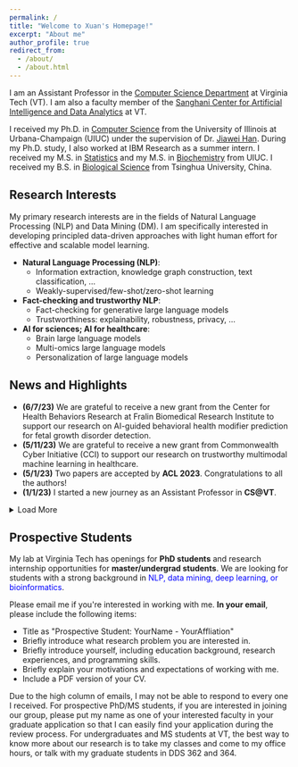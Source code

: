 ```yaml
---
permalink: /
title: "Welcome to Xuan's Homepage!"
excerpt: "About me"
author_profile: true
redirect_from: 
  - /about/
  - /about.html
---
```


I am an Assistant Professor in the [Computer Science Department](https://cs.vt.edu/) at Virginia Tech (VT). I am also a faculty member of the [Sanghani Center for Artificial Intelligence and Data Analytics](https://sanghani.cs.vt.edu/) at VT.

I received my Ph.D. in [Computer Science](http://www.cs.uiuc.edu/) from the University of Illinois at Urbana-Champaign (UIUC) under the supervision of Dr. [Jiawei Han](http://hanj.cs.illinois.edu/). During my Ph.D. study, I also worked at IBM Research as a summer intern. I received my M.S. in [Statistics](https://stat.illinois.edu/) and my M.S. in [Biochemistry](https://mcb.illinois.edu/departments/biochemistry/) from UIUC. I received my B.S. in [Biological Science](https://life.tsinghua.edu.cn/) from Tsinghua University, China.


## Research Interests
My primary research interests are in the fields of Natural Language Processing (NLP) and Data Mining (DM). I am specifically interested in developing principled data-driven approaches with light human effort for effective and scalable model learning.

- **Natural Language Processing (NLP)**:
  - Information extraction, knowledge graph construction, text classification, …
  - Weakly-supervised/few-shot/zero-shot learning
- **Fact-checking and trustworthy NLP**:
  - Fact-checking for generative large language models
  - Trustworthiness: explainability, robustness, privacy, …
- **AI for sciences; AI for healthcare**:
  - Brain large language models
  - Multi-omics large language models
  - Personalization of large language models

## News and Highlights
- **(6/7/23)** We are grateful to receive a new grant from the Center for Health Behaviors Research at Fralin Biomedical Research Institute to support our research on AI-guided behavioral health modifier prediction for fetal growth disorder detection.
- **(5/11/23)** We are grateful to receive a new grant from Commonwealth Cyber Initiative (CCI) to support our research on trustworthy multimodal machine learning in healthcare.
- **(5/1/23)** Two papers are accepted by **ACL 2023**. Congratulations to all the authors!
- **(1/1/23)** I started a new journey as an Assistant Professor in **CS@VT**.

<details>
<summary>Load More</summary>
</details>


<!--- 
## My Schedule

You can find my schedule [here](https://calendar.google.com/calendar/embed?src=xuanw%40vt.edu&ctz=America%2FNew_York). The "Week" view will present you the details of slots.

<iframe src="https://calendar.google.com/calendar/embed?src=xuanw%40vt.edu&ctz=America%2FNew_York" style="border: 0" width="800" height="600" frameborder="0" scrolling="no"></iframe>
--->
 

## Prospective Students
My lab at Virginia Tech has openings for **PhD students** and research internship opportunities for **master/undergrad students**. We are looking for students with a strong background in <span style="color:blue">NLP, data mining, deep learning, or bioinformatics</span>.

Please email me if you're interested in working with me. **In your email**, please include the following items:
- Title as "Prospective Student: YourName - YourAffliation"
- Briefly introduce what research problem you are interested in.
- Briefly introduce yourself, including education background, research experiences, and programming skills.
- Briefly explain your motivations and expectations of working with me.
- Include a PDF version of your CV.

Due to the high column of emails, I may not be able to respond to every one I received. For prospective PhD/MS students, if you are interested in joining our group, please put my name as one of your interested faculty in your graduate application so that I can easily find your application during the review process. For undergraduates and MS students at VT, the best way to know more about our research is to take my classes and come to my office hours, or talk with my graduate students in DDS 362 and 364.
